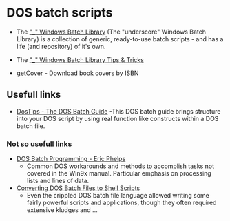 # DOS batch scripts

- The ["_" Windows Batch Library](https://github.com/ClicketyClickDK/Underscore) (The "underscore" Windows Batch Library) is a collection of generic, ready-to-use batch scripts - and has a life (and repository) of it's own.

- The ["_" Windows Batch Library Tips &amp; Tricks](https://github.com/ClicketyClickDK/Underscore/blob/master/Tips2tricks.md)

- [getCover](getBookCover/) - Download book covers by ISBN


## Usefull links

- [DosTips - The DOS Batch Guide](https://www.dostips.com)
    -This DOS batch guide brings structure into your DOS script by using real function like constructs within a DOS batch file.
    
### Not so usefull links

- [DOS Batch Programming - Eric Phelps](https://www.ericphelps.com/batch/)
    - Common DOS workarounds and methods to accomplish tasks not covered in the Win9x manual. Particular emphasis on processing lists and lines of data.
- [Converting DOS Batch Files to Shell Scripts](https://linux.die.net/abs-guide/dosbatch)
    - Even the crippled DOS batch file language allowed writing some fairly powerful scripts and applications, though they often required extensive kludges and ...
